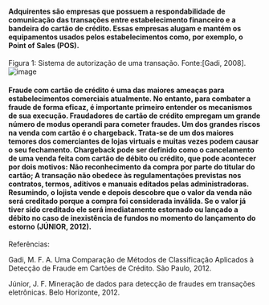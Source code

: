 #### Adquirentes são empresas que possuem a respondabilidade de comunicação das transações entre estabelecimento financeiro e a bandeira do cartão de crédito. Essas empresas alugam e mantém os equipamentos usados pelos estabelecimentos como, por exemplo, o Point of Sales (POS).

Figura 1: Sistema de autorização de uma transação. Fonte:[Gadi, 2008].
![image](https://user-images.githubusercontent.com/83255807/141333079-50c00a01-795a-4193-85d7-609cfbd72287.png)

#### Fraude com cartão de crédito é uma das maiores ameaças para estabelecimentos comerciais atualmente. No entanto, para combater a fraude de forma eficaz, é importante primeiro entender os mecanismos de sua execução. Fraudadores de cartão de crédito empregam um grande número de modus operandi para cometer fraudes. Um dos grandes riscos na venda com cartão é o chargeback. Trata-se de um dos maiores temores dos comerciantes de lojas virtuais e muitas vezes podem causar o seu fechamento. Chargeback pode ser definido como o cancelamento de uma venda feita com cartão de débito ou crédito, que pode acontecer por dois motivos: Não reconhecimento da compra por parte do titular do cartão; A transação não obedece às regulamentações previstas nos contratos, termos, aditivos e manuais editados pelas administradoras. Resumindo, o lojista vende e depois descobre que o valor da venda não será creditado porque a compra foi considerada inválida. Se o valor já tiver sido creditado ele será imediatamente estornado ou lançado a débito no caso de inexistência de fundos no momento do lançamento do estorno (JÚNIOR, 2012).

Referências: 

Gadi, M. F. A. Uma Comparação de Métodos de Classificação Aplicados à Detecção de Fraude em Cartões de Crédito. São Paulo, 2012.

Júnior, J. F. Mineração de dados para detecção de fraudes em transações eletrônicas. Belo Horizonte,  2012.
